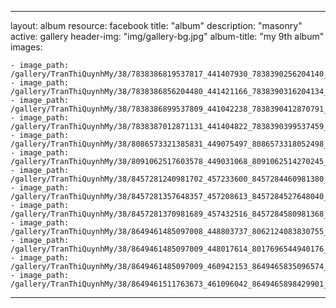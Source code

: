 
---
layout: album
resource: facebook
title: "album"
description: "masonry"
active: gallery
header-img: "img/gallery-bg.jpg"
album-title: "my 9th album"
images:
    
    - image_path: /gallery/TranThiQuynhMy/38/7838386819537817_441407930_7838390256204140_2121538010461619145_n.jpg
    - image_path: /gallery/TranThiQuynhMy/38/7838386856204480_441421166_7838390316204134_1051326306741884134_n.jpg
    - image_path: /gallery/TranThiQuynhMy/38/7838386899537809_441042238_7838390412870791_7769519955250789155_n.jpg
    - image_path: /gallery/TranThiQuynhMy/38/7838387012871131_441404822_7838390399537459_515091661237265047_n.jpg
    - image_path: /gallery/TranThiQuynhMy/38/8086573321385831_449075497_8086573318052498_6147281889133160216_n.jpg
    - image_path: /gallery/TranThiQuynhMy/38/8091062517603578_449031068_8091062514270245_1336295342690724735_n.jpg
    - image_path: /gallery/TranThiQuynhMy/38/8457281240981702_457233600_8457284460981380_6038303858046062215_n.jpg
    - image_path: /gallery/TranThiQuynhMy/38/8457281357648357_457208613_8457284527648040_1244163511761040315_n.jpg
    - image_path: /gallery/TranThiQuynhMy/38/8457281370981689_457432516_8457284580981368_8801372908941080882_n.jpg
    - image_path: /gallery/TranThiQuynhMy/38/8649461485097008_448803737_8062124083830755_5450200281380938230_n.jpg
    - image_path: /gallery/TranThiQuynhMy/38/8649461485097009_448017614_8017696544940176_4214524320983343483_n.jpg
    - image_path: /gallery/TranThiQuynhMy/38/8649461485097009_460942153_8649465835096574_1970873074126224081_n.jpg
    - image_path: /gallery/TranThiQuynhMy/38/8649461511763673_461096042_8649465898429901_2028833132482035360_n.jpg
---